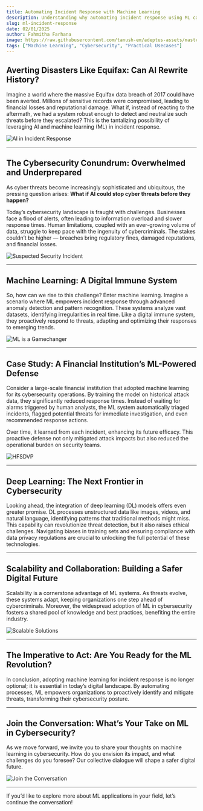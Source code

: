 ```yaml
---
title: Automating Incident Response with Machine Learning
description: Understanding why automating incident response using ML can be a gamechanger.
slug: ml-incident-response
date: 02/01/2025
author: Fahmitha Farhana
image: https://raw.githubusercontent.com/tanush-em/adeptus-assets/master/uploads/ART007/_a1acd9ef-7e8e-405e-9f6a-410c4c264e97.jpg
tags: ["Machine Learning", "Cybersecurity", "Practical Usecases"]
---
```



## Averting Disasters Like Equifax: Can AI Rewrite History?

Imagine a world where the massive Equifax data breach of 2017 could have been averted. Millions of sensitive records were compromised, leading to financial losses and reputational damage. What if, instead of reacting to the aftermath, we had a system robust enough to detect and neutralize such threats before they escalated? This is the tantalizing possibility of leveraging AI and machine learning (ML) in incident response.

![AI in Incident Response](https://raw.githubusercontent.com/tanush-em/adeptus-assets/master/uploads/ART007/AI-in-Incident-Response.png)

---

## The Cybersecurity Conundrum: Overwhelmed and Underprepared

As cyber threats become increasingly sophisticated and ubiquitous, the pressing question arises: **What if AI could stop cyber threats before they happen?**

Today’s cybersecurity landscape is fraught with challenges. Businesses face a flood of alerts, often leading to information overload and slower response times. Human limitations, coupled with an ever-growing volume of data, struggle to keep pace with the ingenuity of cybercriminals. The stakes couldn’t be higher — breaches bring regulatory fines, damaged reputations, and financial losses.

![Suspected Security Incident](https://raw.githubusercontent.com/tanush-em/adeptus-assets/master/uploads/ART007/_d2268c80-be7a-45d5-896b-9881935ffbca.jpg)

---

## Machine Learning: A Digital Immune System

So, how can we rise to this challenge? Enter machine learning. Imagine a scenario where ML empowers incident response through advanced anomaly detection and pattern recognition. These systems analyze vast datasets, identifying irregularities in real time. Like a digital immune system, they proactively respond to threats, adapting and optimizing their responses to emerging trends.

![ML is a Gamechanger](https://raw.githubusercontent.com/tanush-em/adeptus-assets/master/uploads/ART007/_a1acd9ef-7e8e-405e-9f6a-410c4c264e97.jpg)

---

## Case Study: A Financial Institution’s ML-Powered Defense

Consider a large-scale financial institution that adopted machine learning for its cybersecurity operations. By training the model on historical attack data, they significantly reduced response times. Instead of waiting for alarms triggered by human analysts, the ML system automatically triaged incidents, flagged potential threats for immediate investigation, and even recommended response actions.

Over time, it learned from each incident, enhancing its future efficacy. This proactive defense not only mitigated attack impacts but also reduced the operational burden on security teams.

![HFSDVP](https://raw.githubusercontent.com/tanush-em/adeptus-assets/master/uploads/ART007/_22fdfff2-c586-400a-80f7-59549825dcaf.jpg)

---

## Deep Learning: The Next Frontier in Cybersecurity

Looking ahead, the integration of deep learning (DL) models offers even greater promise. DL processes unstructured data like images, videos, and natural language, identifying patterns that traditional methods might miss. This capability can revolutionize threat detection, but it also raises ethical challenges. Navigating biases in training sets and ensuring compliance with data privacy regulations are crucial to unlocking the full potential of these technologies.

---

## Scalability and Collaboration: Building a Safer Digital Future

Scalability is a cornerstone advantage of ML systems. As threats evolve, these systems adapt, keeping organizations one step ahead of cybercriminals. Moreover, the widespread adoption of ML in cybersecurity fosters a shared pool of knowledge and best practices, benefiting the entire industry.

![Scalable Solutions](https://raw.githubusercontent.com/tanush-em/adeptus-assets/master/uploads/ART007/OIG3.jpg)

---

## The Imperative to Act: Are You Ready for the ML Revolution?

In conclusion, adopting machine learning for incident response is no longer optional; it is essential in today’s digital landscape. By automating processes, ML empowers organizations to proactively identify and mitigate threats, transforming their cybersecurity posture.

---

## Join the Conversation: What’s Your Take on ML in Cybersecurity?

As we move forward, we invite you to share your thoughts on machine learning in cybersecurity. How do you envision its impact, and what challenges do you foresee? Our collective dialogue will shape a safer digital future.

![Join the Conversation](https://raw.githubusercontent.com/tanush-em/adeptus-assets/master/uploads/ART007/Suspected-Security-Event_Incident-1920w.png)

---

If you’d like to explore more about ML applications in your field, let’s continue the conversation!

